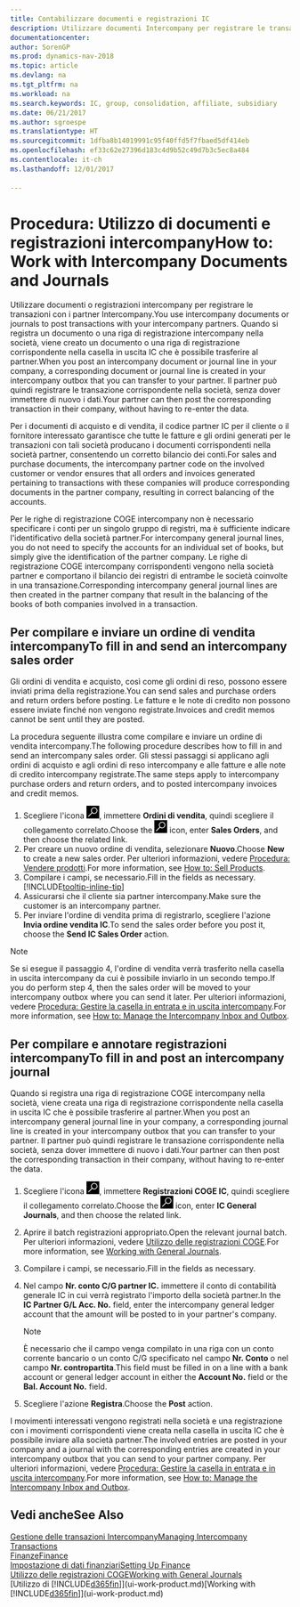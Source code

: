 ```yaml
---
title: Contabilizzare documenti e registrazioni IC
description: Utilizzare documenti Intercompany per registrare le transazioni con i partner Intercompany.
documentationcenter: 
author: SorenGP
ms.prod: dynamics-nav-2018
ms.topic: article
ms.devlang: na
ms.tgt_pltfrm: na
ms.workload: na
ms.search.keywords: IC, group, consolidation, affiliate, subsidiary
ms.date: 06/21/2017
ms.author: sgroespe
ms.translationtype: HT
ms.sourcegitcommit: 1dfba8b14019991c95f40ffd5f7fbaed5df414eb
ms.openlocfilehash: ef33c62e27396d183c4d9b52c49d7b3c5ec8a484
ms.contentlocale: it-ch
ms.lasthandoff: 12/01/2017

---
```

# <a name="how-to-work-with-intercompany-documents-and-journals"></a><span data-ttu-id="f296b-103">Procedura: Utilizzo di documenti e registrazioni intercompany</span><span class="sxs-lookup"><span data-stu-id="f296b-103">How to: Work with Intercompany Documents and Journals</span></span>
<span data-ttu-id="f296b-104">Utilizzare documenti o registrazioni intercompany per registrare le transazioni con i partner Intercompany.</span><span class="sxs-lookup"><span data-stu-id="f296b-104">You use intercompany documents or journals to post transactions with your intercompany partners.</span></span> <span data-ttu-id="f296b-105">Quando si registra un documento o una riga di registrazione intercompany nella società, viene creato un documento o una riga di registrazione corrispondente nella casella in uscita IC che è possibile trasferire al partner.</span><span class="sxs-lookup"><span data-stu-id="f296b-105">When you post an intercompany document or journal line in your company, a corresponding document or journal line is created in your intercompany outbox that you can transfer to your partner.</span></span> <span data-ttu-id="f296b-106">Il partner può quindi registrare le transazione corrispondente nella società, senza dover immettere di nuovo i dati.</span><span class="sxs-lookup"><span data-stu-id="f296b-106">Your partner can then post the corresponding transaction in their company, without having to re-enter the data.</span></span>

<span data-ttu-id="f296b-107">Per i documenti di acquisto e di vendita, il codice partner IC per il cliente o il fornitore interessato garantisce che tutte le fatture e gli ordini generati per le transazioni con tali società producano i documenti corrispondenti nella società partner, consentendo un corretto bilancio dei conti.</span><span class="sxs-lookup"><span data-stu-id="f296b-107">For sales and purchase documents, the intercompany partner code on the involved customer or vendor ensures that all orders and invoices generated pertaining to transactions with these companies will produce corresponding documents in the partner company, resulting in correct balancing of the accounts.</span></span>

<span data-ttu-id="f296b-108">Per le righe di registrazione COGE intercompany non è necessario specificare i conti per un singolo gruppo di registri, ma è sufficiente indicare l'identificativo della società partner.</span><span class="sxs-lookup"><span data-stu-id="f296b-108">For intercompany general journal lines, you do not need to specify the accounts for an individual set of books, but simply give the identification of the partner company.</span></span> <span data-ttu-id="f296b-109">Le righe di registrazione COGE intercompany corrispondenti vengono nella società partner e comportano il bilancio dei registri di entrambe le società coinvolte in una transazione.</span><span class="sxs-lookup"><span data-stu-id="f296b-109">Corresponding intercompany general journal lines are then created in the partner company that result in the balancing of the books of both companies involved in a transaction.</span></span>

## <a name="to-fill-in-and-send-an-intercompany-sales-order"></a><span data-ttu-id="f296b-110">Per compilare e inviare un ordine di vendita intercompany</span><span class="sxs-lookup"><span data-stu-id="f296b-110">To fill in and send an intercompany sales order</span></span>
<span data-ttu-id="f296b-111">Gli ordini di vendita e acquisto, così come gli ordini di reso, possono essere inviati prima della registrazione.</span><span class="sxs-lookup"><span data-stu-id="f296b-111">You can send sales and purchase orders and return orders before posting.</span></span> <span data-ttu-id="f296b-112">Le fatture e le note di credito non possono essere inviate finché non vengono registrate.</span><span class="sxs-lookup"><span data-stu-id="f296b-112">Invoices and credit memos cannot be sent until they are posted.</span></span>

<span data-ttu-id="f296b-113">La procedura seguente illustra come compilare e inviare un ordine di vendita intercompany.</span><span class="sxs-lookup"><span data-stu-id="f296b-113">The following procedure describes how to fill in and send an intercompany sales order.</span></span> <span data-ttu-id="f296b-114">Gli stessi passaggi si applicano agli ordini di acquisto e agli ordini di reso intercompany e alle fatture e alle note di credito intercompany registrate.</span><span class="sxs-lookup"><span data-stu-id="f296b-114">The same steps apply to intercompany purchase orders and return orders, and to posted intercompany invoices and credit memos.</span></span>  

1. <span data-ttu-id="f296b-115">Scegliere l'icona ![Cerca pagina o report](media/ui-search/search_small.png "icona Cerca pagina o report"), immettere **Ordini di vendita**, quindi scegliere il collegamento correlato.</span><span class="sxs-lookup"><span data-stu-id="f296b-115">Choose the ![Search for Page or Report](media/ui-search/search_small.png "Search for Page or Report icon") icon, enter **Sales Orders**, and then choose the related link.</span></span>  
2. <span data-ttu-id="f296b-116">Per creare un nuovo ordine di vendita, selezionare **Nuovo**.</span><span class="sxs-lookup"><span data-stu-id="f296b-116">Choose **New** to create a new sales order.</span></span> <span data-ttu-id="f296b-117">Per ulteriori informazioni, vedere [Procedura: Vendere prodotti](sales-how-sell-products.md).</span><span class="sxs-lookup"><span data-stu-id="f296b-117">For more information, see [How to: Sell Products](sales-how-sell-products.md).</span></span>  
3. <span data-ttu-id="f296b-118">Compilare i campi, se necessario.</span><span class="sxs-lookup"><span data-stu-id="f296b-118">Fill in the fields as necessary.</span></span> [!INCLUDE[tooltip-inline-tip](includes/tooltip-inline-tip_md.md)]
4. <span data-ttu-id="f296b-119">Assicurarsi che il cliente sia partner intercompany.</span><span class="sxs-lookup"><span data-stu-id="f296b-119">Make sure the customer is an intercompany partner.</span></span>
5. <span data-ttu-id="f296b-120">Per inviare l'ordine di vendita prima di registrarlo, scegliere l'azione **Invia ordine vendita IC**.</span><span class="sxs-lookup"><span data-stu-id="f296b-120">To send the sales order before you post it, choose the **Send IC Sales Order** action.</span></span>

> [!NOTE]
> <span data-ttu-id="f296b-121">Se si esegue il passaggio 4, l'ordine di vendita verrà trasferito nella casella in uscita intercompany da cui è possibile inviarlo in un secondo tempo.</span><span class="sxs-lookup"><span data-stu-id="f296b-121">If you do perform step 4, then the sales order will be moved to your intercompany outbox where you can send it later.</span></span> <span data-ttu-id="f296b-122">Per ulteriori informazioni, vedere [Procedura: Gestire la casella in entrata e in uscita intercompany](intercompany-how-manage-intercompany-inbox.md).</span><span class="sxs-lookup"><span data-stu-id="f296b-122">For more information, see [How to: Manage the Intercompany Inbox and Outbox](intercompany-how-manage-intercompany-inbox.md).</span></span>

## <a name="to-fill-in-and-post-an-intercompany-journal"></a><span data-ttu-id="f296b-123">Per compilare e annotare registrazioni intercompany</span><span class="sxs-lookup"><span data-stu-id="f296b-123">To fill in and post an intercompany journal</span></span>
<span data-ttu-id="f296b-124">Quando si registra una riga di registrazione COGE intercompany nella società, viene creata una riga di registrazione corrispondente nella casella in uscita IC che è possibile trasferire al partner.</span><span class="sxs-lookup"><span data-stu-id="f296b-124">When you post an intercompany general journal line in your company, a corresponding journal line is created in your intercompany outbox that you can transfer to your partner.</span></span> <span data-ttu-id="f296b-125">Il partner può quindi registrare le transazione corrispondente nella società, senza dover immettere di nuovo i dati.</span><span class="sxs-lookup"><span data-stu-id="f296b-125">Your partner can then post the corresponding transaction in their company, without having to re-enter the data.</span></span>

1. <span data-ttu-id="f296b-126">Scegliere l'icona ![Cerca pagina o report](media/ui-search/search_small.png "Cerca pagina o report"), immettere **Registrazioni COGE IC**, quindi scegliere il collegamento correlato.</span><span class="sxs-lookup"><span data-stu-id="f296b-126">Choose the ![Search for Page or Report](media/ui-search/search_small.png "Search for Page or Report icon") icon, enter **IC General Journals**, and then choose the related link.</span></span>  
2. <span data-ttu-id="f296b-127">Aprire il batch registrazioni appropriato.</span><span class="sxs-lookup"><span data-stu-id="f296b-127">Open the relevant journal batch.</span></span> <span data-ttu-id="f296b-128">Per ulteriori informazioni, vedere [Utilizzo delle registrazioni COGE](ui-work-general-journals.md).</span><span class="sxs-lookup"><span data-stu-id="f296b-128">For more information, see [Working with General Journals](ui-work-general-journals.md).</span></span>
3. <span data-ttu-id="f296b-129">Compilare i campi, se necessario.</span><span class="sxs-lookup"><span data-stu-id="f296b-129">Fill in the fields as necessary.</span></span>
4. <span data-ttu-id="f296b-130">Nel campo **Nr. conto C/G partner IC.** immettere il conto di contabilità generale IC in cui verrà registrato l'importo della società partner.</span><span class="sxs-lookup"><span data-stu-id="f296b-130">In the **IC Partner G/L Acc. No.** field, enter the intercompany general ledger account that the amount will be posted to in your partner's company.</span></span>

    > [!NOTE]
    > <span data-ttu-id="f296b-131">È necessario che il campo venga compilato in una riga con un conto corrente bancario o un conto C/G specificato nel campo **Nr. Conto** o nel campo **Nr. contropartita**.</span><span class="sxs-lookup"><span data-stu-id="f296b-131">This field must be filled in on a line with a bank account or general ledger account in either the **Account No.** field or the **Bal. Account No.** field.</span></span>  
5. <span data-ttu-id="f296b-132">Scegliere l'azione **Registra**.</span><span class="sxs-lookup"><span data-stu-id="f296b-132">Choose the **Post** action.</span></span>

<span data-ttu-id="f296b-133">I movimenti interessati vengono registrati nella società e una registrazione con i movimenti corrispondenti viene creata nella casella in uscita IC che è possibile inviare alla società partner.</span><span class="sxs-lookup"><span data-stu-id="f296b-133">The involved entries are posted in your company and a journal with the corresponding entries are created in your intercompany outbox that you can send to your partner company.</span></span> <span data-ttu-id="f296b-134">Per ulteriori informazioni, vedere [Procedura: Gestire la casella in entrata e in uscita intercompany](intercompany-how-manage-intercompany-inbox.md).</span><span class="sxs-lookup"><span data-stu-id="f296b-134">For more information, see [How to: Manage the Intercompany Inbox and Outbox](intercompany-how-manage-intercompany-inbox.md).</span></span> 

## <a name="see-also"></a><span data-ttu-id="f296b-135">Vedi anche</span><span class="sxs-lookup"><span data-stu-id="f296b-135">See Also</span></span>
[<span data-ttu-id="f296b-136">Gestione delle transazioni Intercompany</span><span class="sxs-lookup"><span data-stu-id="f296b-136">Managing Intercompany Transactions</span></span>](intercompany-manage.md)  
[<span data-ttu-id="f296b-137">Finanze</span><span class="sxs-lookup"><span data-stu-id="f296b-137">Finance</span></span>](finance.md)  
[<span data-ttu-id="f296b-138">Impostazione di dati finanziari</span><span class="sxs-lookup"><span data-stu-id="f296b-138">Setting Up Finance</span></span>](finance-setup-finance.md)  
[<span data-ttu-id="f296b-139">Utilizzo delle registrazioni COGE</span><span class="sxs-lookup"><span data-stu-id="f296b-139">Working with General Journals</span></span>](ui-work-general-journals.md)  
<span data-ttu-id="f296b-140">[Utilizzo di [!INCLUDE[d365fin](includes/d365fin_md.md)]](ui-work-product.md)</span><span class="sxs-lookup"><span data-stu-id="f296b-140">[Working with [!INCLUDE[d365fin](includes/d365fin_md.md)]](ui-work-product.md)</span></span>

